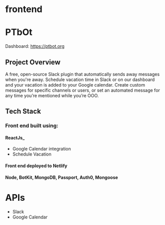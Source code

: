 # frontend


# PTbOt 

Dashboard: https://ptbot.org


## Project Overview

A free, open-source Slack plugin that automatically sends away messages when you're away. Schedule vacation time in Slack or on our dashboard and your vacation is added to your Google calendar. Create custom messages for specific channels or users, or set an automated message for any time you’re mentioned while you’re OOO.

## Tech Stack

### Front end built using:

#### ReactJs_

-    Google Calendar integration
-    Schedule Vacation 



#### Front end deployed to Netlify


#### Node, BotKit, MongoDB, Passport, Auth0, Mongoose




# APIs

- Slack
- Google Calendar
